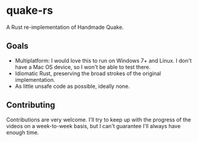 # quake-rs
A Rust re-implementation of Handmade Quake. 

## Goals
* Multiplatform: I would love this to run on Windows 7+ and Linux. I don't have a Mac OS device, so I won't be able to test there.
* Idiomatic Rust, preserving the broad strokes of the original implementation. 
* As little unsafe code as possible, ideally none.

## Contributing
Contributions are very welcome. I'll try to keep up with the progress of the videos on a week-to-week basis, but I can't guarantee
I'll always have enough time. 